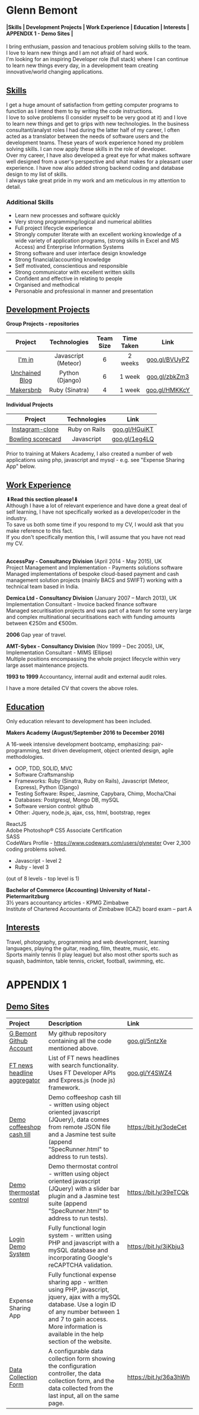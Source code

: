 # Glenn Bemont

<div id="TOC"><h4>
   |<a href="#skills">Skills </a>| 
   <a href="#Development-Projects"> Development Projects </a>| 
   <a href="#Work Experience"> Work Experience </a>| 
   <a href="#Education"> Education </a>| 
   <a href="#Interests"> Interests </a>| 
   <a href="#Demo-Websites">APPENDIX 1 - Demo Sites </a>|</h4>
</div>
I bring enthusiam, passion and tenacious problem solving skills to the team. I love to learn new things and I am not afraid of hard work.<BR>    
I'm looking for an inspiring Developer role (full stack) where I can continue to learn new things every day, in a development team creating innovative/world changing applications.  

<div id="skills"><h2><a href="#TOC">Skills</a></h2></div>
I get a huge amount of satisfaction from getting computer programs to function as I intend them to by writing the code instructions.<BR>   
I love to solve problems (I consider myself to be very good at it) and I love to learn new things and get to grips with new technologies. In the business consultant/analyst roles I had during the latter half of my career, I often acted as a translator between the needs of software users and the development teams. These years of work experience honed my problem solving skills. I can now apply these skills in the role of developer.<BR>   
Over my career, I have also developed a great eye for what makes software well designed from a user's perspective and what makes for a pleasant user experience. I have now also added strong backend coding and database design to my list of skills.<BR>  
I always take great pride in my work and am meticulous in my attention to detail.   

<h3>Additional Skills</h3>
<ul>
<li>Learn new processes and software quickly</li>
<li>Very strong programming/logical and numerical abilities</li>
<li>Full project lifecycle experience</li>
<li>Strongly computer literate with an excellent working knowledge of a wide variety of application programs, (strong skills in Excel and MS Access) and Enterprise Information Systems</li>
<li>Strong software and user interface design knowledge</li>
<li>Strong financial/accounting knowledge</li>
<li>Self motivated, conscientious and responsible</li>
<li>Strong communicator with excellent written skills</li>
<li>Confident and effective in relating to people</li>
<li>Organised and methodical</li>
<li>Personable and professional in manner and presentation</li>
</ul>

<div id="Development-Projects"><h2><a href="#TOC">Development Projects</a></h2></div>

<strong>Group Projects - repositories</strong><br>

| Project                                  | Technologies          | Team Size   | Time Taken   | Link             |
| :--------------:                         | :-------------------: | :---------: | :----------: | :--------------: | 
|<a target="_blank" href = "https://github.com/glynester/project-snowflake">I'm in</a>| Javascript (Meteor) | 6 | 2 weeks|<a target="_blank" href = "https://github.com/glynester/project-snowflake">goo.gl/BVUyPZ</a>|
|<a target="_blank" href = "https://github.com/glynester/unchained_blog">Unchained Blog</a>  | Python (Django)     | 6 | 1 week |<a target="_blank" href = "https://github.com/glynester/unchained_blog">goo.gl/zbkZm3</a>|
|<a target="_blank" href = "https://github.com/glynester/makersbnb">Makersbnb</a>| Ruby (Sinatra)      | 4 | 1 week |<a target="_blank" href = "https://github.com/glynester/makersbnb">goo.gl/HMKKcY</a>|

<strong>Individual Projects</strong>

| Project             | Technologies          |  Link            |
| :-----------------: | :-------------------: | :--------------: | 
| <a target="_blank" href = "https://github.com/glynester/instagram-challenge">Instagram-clone</a>  | Ruby on Rails | <a target="_blank" href = "https://github.com/glynester/instagram-challenge">goo.gl/HGuiKT</a> |
| <a target="_blank" href = "https://github.com/glynester/bowling-challenge">Bowling scorecard</a>| Javascript    | <a target="_blank" href = "https://github.com/glynester/bowling-challenge">goo.gl/1eg4LQ</a> |

Prior to training at Makers Academy, I also created a number of web applications using php, javascript and mysql - e.g. see "Expense Sharing App" below.  

<div id="Work Experience"><h2><a href="#TOC">Work Experience</a></h2></div>
<b>⬇Read this section please!⬇</b><br>
Although I have a lot of relevant experience and have done a great deal of self learning, I have not specifically worked as a developer/coder in the industry.<br>
To save us both some time if you respond to my CV, I would ask that you make reference to this fact.<br>
If you don't specifically mention this, I will assume that you have not read my CV.<br><br> 
  
   
<b>AccessPay - Consultancy Division</b> (April 2014 - May 2015), UK<br>
Project Management and Implementation - Payments solutions software<br>
Managed implementations of bespoke cloud-based payment and cash management solution projects (mainly BACS and SWIFT) working with a technical team based in India.<br> 

<b>Demica Ltd - Consultancy Division</b> (January 2007 – March 2013), UK<br>
Implementation Consultant - Invoice backed finance software<br>
Managed securitisation projects and was part of a team for some very large and complex multinational securitisations each with funding amounts between €250m and €500m.<br>

<b>2006 </b> Gap year of travel.

<b>AMT-Sybex - Consultancy Division</b> (Nov 1999 – Dec 2005), UK,<br>
Implementation Consultant - MIMS (Ellipse)<br>
Multiple positions encompassing the whole project lifecycle within very large asset maintenance projects.<br> 

<b>1993 to 1999 </b> Accountancy, internal audit and external audit roles.

I have a more detailed CV that covers the above roles.

<div id="Education"><h2><a href="#TOC">Education</a></h2></div>
Only education relevant to development has been included.

<strong>Makers Academy (August/September 2016 to December 2016)</strong>

A 16-week intensive development bootcamp, emphasizing:
pair-programming, test driven development, object oriented design, agile methodologies.  

<ul>
<li>OOP, TDD, SOLID, MVC</li>
<li>Software Craftsmanship</li>
<li>Frameworks: Ruby (Sinatra, Ruby on Rails), Javascript (Meteor, Express), Python (Django)</li>
<li>Testing Software: Rspec, Jasmine, Capybara, Chimp, Mocha/Chai</li>
<li>Databases: Postgresql, Mongo DB, mySQL</li>
<li>Software version control: github</li>
<li>Other: Jquery, node.js, ajax, css, html, bootstrap, regex</li>
</ul>

ReactJS  
Adobe Photoshop® CS5 Associate Certification  
SASS  
CodeWars Profile - https://www.codewars.com/users/glynester 
Over 2,300 coding problems solved.
<ul>
<li>Javascript - level 2</li>
<li>Ruby - level 3</li>
</ul>
(out of 8 levels - top level is 1)


<strong>Bachelor of Commerce (Accounting) University of Natal - Pietermaritzburg</strong><br>
3½ years accountancy articles - KPMG Zimbabwe<br>
Institute of Chartered Accountants of Zimbabwe (ICAZ) board exam – part A
 

<div id="Interests"><h2><a href="#TOC">Interests</a></h2></div>
Travel, photography, programming and web development, learning languages, playing the guitar, reading, film, theatre, music, etc.<br>
Sports mainly tennis (I play league) but also most other sports such as squash, badminton, table tennis, cricket, football, swimming, etc.<br>

# APPENDIX 1
<div id="Demo-Websites"><h2><a href="#TOC">Demo Sites</a></h2></div>

| Project                | Description          |  Link            |
| :--- | :------------------- | :--------------- | 
|<a target="_blank" href = "https://github.com/glynester">G Bemont Github Account</a>| My github repository containing all the code mentioned above. | <a target="_blank" href = "https://github.com/glynester">goo.gl/5ntzXe</a> |
|<a target="_blank" href = "http://fintimesrfuntimes.herokuapp.com/">FT news headline aggregator</a> | List of FT news headlines with search functionality. Uses FT Developer APIs and Express.js (node js) framework.| <a target="_blank" href = "http://fintimesrfuntimes.herokuapp.com/">goo.gl/Y4SWZ4</a> |
|<a href = "https://www.beautifulmountainmedia.co.uk/files/Hipster-Till/" target="_blank">Demo coffeeshop cash till</a>| Demo coffeeshop cash till - written using object oriented javascript (JQuery), data comes from remote JSON file and a Jasmine test suite (append "SpecRunner.html" to address to run tests).| <a target="_blank" href = "https://www.beautifulmountainmedia.co.uk/files/Hipster-Till/">https://bit.ly/3odeCet</a> |
|<a href = "https://www.beautifulmountainmedia.co.uk/files/thermostat/" target="_blank">Demo thermostat control</a>| Demo thermostat control - written using object oriented javascript (JQuery) with a slider bar plugin and a Jasmine test suite (append "SpecRunner.html" to address to run tests).| <a target="_blank" href = "https://www.beautifulmountainmedia.co.uk/files/thermostat/">https://bit.ly/39eTCQk</a> |
|<a href = "https://www.beautifulmountainmedia.co.uk/files/login_demo/login.php" target="_blank">Login Demo System</a>| Fully functional login system - written using PHP and javascript with a mySQL database and incorporating Google's reCAPTCHA validation.| <a target="_blank" href = "https://www.beautifulmountainmedia.co.uk/files/login_demo/login.php">https://bit.ly/3iKbju3</a> |
|<a>Expense Sharing App</a>| Fully functional expense sharing app - written using PHP, javascript, jquery, ajax with a mySQL database. Use a login ID of any number between 1 and 7 to gain access. More information is available in the help section of the website.| <a target="_blank" href = ""></a> |
|<a href = "https://www.beautifulmountainmedia.co.uk/files/data_collection_demo/index.php" target="_blank">Data Collection Form</a>| A configurable data collection form showing the configuration controller, the data collection form, and the data collected from the last input, all on the same page.| <a target="_blank" href = "https://www.beautifulmountainmedia.co.uk/files/data_collection_demo/index.php">https://bit.ly/36a3hWh</a> |
